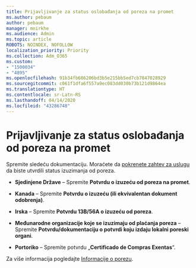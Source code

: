 ```yaml
---
title: Prijavljivanje za status oslobađanja od poreza na promet
ms.author: pebaum
author: pebaum
manager: mnirkhe
ms.audience: Admin
ms.topic: article
ROBOTS: NOINDEX, NOFOLLOW
localization_priority: Priority
ms.collection: Adm_O365
ms.custom:
- "1500034"
- "4895"
ms.openlocfilehash: 91b34fb686206bd3b5e215bb5ed7cb7847028929
ms.sourcegitcommit: c061f1dfa6f557a9ec083dd030b73b121d9864ea
ms.translationtype: HT
ms.contentlocale: sr-Latn-RS
ms.lasthandoff: 04/14/2020
ms.locfileid: "43286748"
---
```

# <a name="apply-for-tax-exempt-status"></a>Prijavljivanje za status oslobađanja od poreza na promet

Spremite sledeću dokumentaciju. Moraćete da [pokrenete zahtev za uslugu](https://docs.microsoft.com/office365/admin/contact-support-for-business-products) da biste utvrdili status izuzimanja od poreza.

- **Sjedinjene Države** – Spremite **Potvrdu o izuzeću od poreza na promet**.

- **Kanada** – Spremite **Potvrdu o izuzeću (ili ekvivalentan dokument odobrenja)**.

- **Irska** – Spremite **Potvrdu 13B/56A o izuzeću od poreza**.

- **Međunarodne organizacije koje se izuzimaju od plaćanja poreza** – Spremite **Potvrdu/dokumentaciju o potvrdi koju izdaju lokalni poreski organi**.

- **Portoriko** – Spremite potvrdu „**Certificado de Compras Exentas**“.

Za više informacija pogledajte [Informacije o porezu](https://docs.microsoft.com/microsoft-365/commerce/billing-and-payments/tax-information?view=o365-worldwide).
